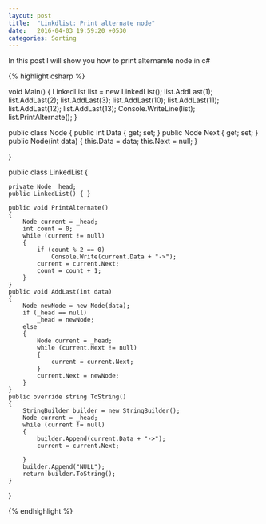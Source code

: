 ```yaml
---
layout: post
title:  "Linkdlist: Print alternate node"
date:   2016-04-03 19:59:20 +0530
categories: Sorting
---
```


In this post I will show you how to print alternamte node in c#

{% highlight csharp %}

void Main()
{
	LinkedList list = new LinkedList();
	list.AddLast(1);
	list.AddLast(2);
	list.AddLast(3);
	list.AddLast(10);
	list.AddLast(11);
	list.AddLast(12);
	list.AddLast(13);
	Console.WriteLine(list);
	list.PrintAlternate();
}

public class Node
{
	public int Data { get; set; }
	public Node Next { get; set; }
	public Node(int data)
	{
		this.Data = data;
		this.Next = null;
	}

}

public class LinkedList
{

	private Node _head;
	public LinkedList() { }

	public void PrintAlternate()
	{
		Node current = _head;
		int count = 0;
		while (current != null)
		{
			if (count % 2 == 0)
				Console.Write(current.Data + "->");
			current = current.Next;
			count = count + 1;
		}
	}
	public void AddLast(int data)
	{
		Node newNode = new Node(data);
		if (_head == null)
			_head = newNode;
		else
		{
			Node current = _head;
			while (current.Next != null)
			{
				current = current.Next;
			}
			current.Next = newNode;
		}
	}
	public override string ToString()
	{
		StringBuilder builder = new StringBuilder();
		Node current = _head;
		while (current != null)
		{
			builder.Append(current.Data + "->");
			current = current.Next;

		}
		builder.Append("NULL");
		return builder.ToString();
	}

}

{% endhighlight %}
